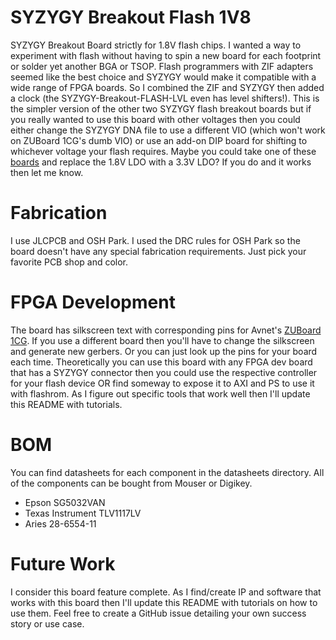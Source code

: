 # SYZYGY Breakout Flash 1V8
SYZYGY Breakout Board strictly for 1.8V flash chips. I wanted a way to experiment with flash without having to spin a new board for each footprint or solder yet another BGA or TSOP. Flash programmers with ZIF adapters seemed like the best choice and SYZYGY would make it compatible with a wide range of FPGA boards. So I combined the ZIF and SYZYGY then added a clock (the SYZYGY-Breakout-FLASH-LVL even has level shifters!). This is the simpler version of the other two SYZYGY flash breakout boards but if you really wanted to use this board with other voltages then you could either change the SYZYGY DNA file to use a different VIO (which won't work on ZUBoard 1CG's dumb VIO) or use an add-on DIP board for shifting to whichever voltage your flash requires. Maybe you could take one of these [boards](https://www.amazon.com/gp/product/B0897TX932) and replace the 1.8V LDO with a 3.3V LDO? If you do and it works then let me know.

# Fabrication
I use JLCPCB and OSH Park. I used the DRC rules for OSH Park so the board doesn't have any special fabrication requirements. Just pick your favorite PCB shop and color.

# FPGA Development
The board has silkscreen text with corresponding pins for Avnet's [ZUBoard 1CG](https://www.avnet.com/wps/portal/us/products/avnet-boards/avnet-board-families/zuboard-1cg/). If you use a different board then you'll have to change the silkscreen and generate new gerbers. Or you can just look up the pins for your board each time. Theoretically you can use this board with any FPGA dev board that has a SYZYGY connector then you could use the respective controller for your flash device OR find someway to expose it to AXI and PS to use it with flashrom. As I figure out specific tools that work well then I'll update this README with tutorials.

# BOM
You can find datasheets for each component in the datasheets directory. All of the components can be bought from Mouser or Digikey. 
* Epson SG5032VAN
* Texas Instrument TLV1117LV
* Aries 28-6554-11

# Future Work
I consider this board feature complete. As I find/create IP and software that works with this board then I'll update this README with tutorials on how to use them. Feel free to create a GitHub issue detailing your own success story or use case.

